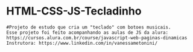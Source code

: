 # HTML-CSS-JS-Tecladinho
    #Projeto de estudo que cria um "teclado" com botoes musicais.
    Esse projeto foi feito acompanhando as aulas de JS da alura:
    https://cursos.alura.com.br/course/javascript-web-paginas-dinamicas
    Instrutora: https://www.linkedin.com/in/vanessametonini/


    
    
